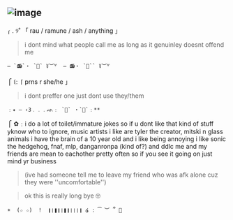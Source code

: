 ![image](https://user-images.githubusercontent.com/99548050/172050890-51162180-1d24-48c3-be8c-d08e9d0c5980.png)
  -
  
⎧ . ୨˚ 「  rau / ramune / ash / anything 」
  > i dont mind what people call me as long as it genuinley doesnt offend me

    — `📻`・ `🌿` ꒦︶꒷  — 📻・ `🌿`` ꒦︶꒷ 

 
⎧ ꒰: 「 prns r she/he 」
>  i dont preffer one just dont use they/them


    ﹕✦ — ‹𝟹﹒﹒﹒ᨒ﹕ `🎍` ・`🧾`﹕**

⎧ ✿﹕i do a lot of toilet/immature jokes so if u dont like that kind of stuff yknow who to ignore, music artists i like are tyler the creator, mitski n glass animals  i have the brain of a 10 year old and i like being annoying i like sonic the hedgehog, fnaf, mlp, danganronpa (kind of?) and ddlc   me and my friends are mean to eachother pretty often so if you see it going on just mind yr business
> (ive had someone tell me to leave my friend who was afk alone cuz they were ''uncomfortable'')

> ok this is really long bye 🤓

    ☀️  (☆ ☆)  !  ❙❘❚❙❘❚❙❘❘❘❙ ໒ ː ͡ ︶ ՞ 🌱  






